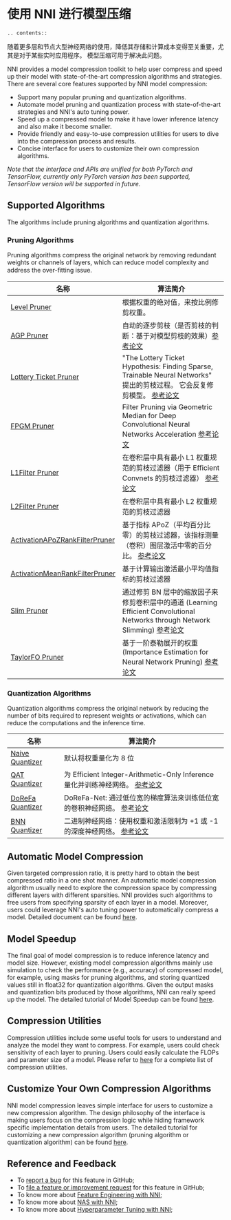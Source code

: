 # 使用 NNI 进行模型压缩

```eval_rst
.. contents::
```

随着更多层和节点大型神经网络的使用，降低其存储和计算成本变得至关重要，尤其是对于某些实时应用程序。 模型压缩可用于解决此问题。

NNI provides a model compression toolkit to help user compress and speed up their model with state-of-the-art compression algorithms and strategies. There are several core features supported by NNI model compression:

* Support many popular pruning and quantization algorithms.
* Automate model pruning and quantization process with state-of-the-art strategies and NNI's auto tuning power.
* Speed up a compressed model to make it have lower inference latency and also make it become smaller.
* Provide friendly and easy-to-use compression utilities for users to dive into the compression process and results.
* Concise interface for users to customize their own compression algorithms.

*Note that the interface and APIs are unified for both PyTorch and TensorFlow, currently only PyTorch version has been supported, TensorFlow version will be supported in future.*


## Supported Algorithms

The algorithms include pruning algorithms and quantization algorithms.

### Pruning Algorithms

Pruning algorithms compress the original network by removing redundant weights or channels of layers, which can reduce model complexity and address the over-ﬁtting issue.

| 名称                                                                                                                           | 算法简介                                                                                                                                    |
| ---------------------------------------------------------------------------------------------------------------------------- | --------------------------------------------------------------------------------------------------------------------------------------- |
| [Level Pruner](https://nni.readthedocs.io/en/latest/Compressor/Pruner.html#level-pruner)                                     | 根据权重的绝对值，来按比例修剪权重。                                                                                                                      |
| [AGP Pruner](https://nni.readthedocs.io/en/latest/Compressor/Pruner.html#agp-pruner)                                         | 自动的逐步剪枝（是否剪枝的判断：基于对模型剪枝的效果）[参考论文](https://arxiv.org/abs/1710.01878)                                                                     |
| [Lottery Ticket Pruner](https://nni.readthedocs.io/en/latest/Compressor/Pruner.html#lottery-ticket-hypothesis)               | "The Lottery Ticket Hypothesis: Finding Sparse, Trainable Neural Networks" 提出的剪枝过程。 它会反复修剪模型。 [参考论文](https://arxiv.org/abs/1803.03635)  |
| [FPGM Pruner](https://nni.readthedocs.io/en/latest/Compressor/Pruner.html#fpgm-pruner)                                       | Filter Pruning via Geometric Median for Deep Convolutional Neural Networks Acceleration [参考论文](https://arxiv.org/pdf/1811.00250.pdf)    |
| [L1Filter Pruner](https://nni.readthedocs.io/en/latest/Compressor/Pruner.html#l1filter-pruner)                               | 在卷积层中具有最小 L1 权重规范的剪枝过滤器（用于 Efficient Convnets 的剪枝过滤器） [参考论文](https://arxiv.org/abs/1608.08710)                                          |
| [L2Filter Pruner](https://nni.readthedocs.io/en/latest/Compressor/Pruner.html#l2filter-pruner)                               | 在卷积层中具有最小 L2 权重规范的剪枝过滤器                                                                                                                 |
| [ActivationAPoZRankFilterPruner](https://nni.readthedocs.io/en/latest/Compressor/Pruner.html#activationapozrankfilterpruner) | 基于指标 APoZ（平均百分比零）的剪枝过滤器，该指标测量（卷积）图层激活中零的百分比。 [参考论文](https://arxiv.org/abs/1607.03250)                                                   |
| [ActivationMeanRankFilterPruner](https://nni.readthedocs.io/en/latest/Compressor/Pruner.html#activationmeanrankfilterpruner) | 基于计算输出激活最小平均值指标的剪枝过滤器                                                                                                                   |
| [Slim Pruner](https://nni.readthedocs.io/en/latest/Compressor/Pruner.html#slim-pruner)                                       | 通过修剪 BN 层中的缩放因子来修剪卷积层中的通道 (Learning Efficient Convolutional Networks through Network Slimming) [参考论文](https://arxiv.org/abs/1708.06519) |
| [TaylorFO Pruner](https://nni.readthedocs.io/en/latest/Compressor/Pruner.html#taylorfoweightfilterpruner)                    | 基于一阶泰勒展开的权重 (Importance Estimation for Neural Network Pruning) [参考论文](http://jankautz.com/publications/Importance4NNPruning_CVPR19.pdf) |


### Quantization Algorithms

Quantization algorithms compress the original network by reducing the number of bits required to represent weights or activations, which can reduce the computations and the inference time.

| 名称                                                                                                  | 算法简介                                                                                                                                                                       |
| --------------------------------------------------------------------------------------------------- | -------------------------------------------------------------------------------------------------------------------------------------------------------------------------- |
| [Naive Quantizer](https://nni.readthedocs.io/en/latest/Compressor/Quantizer.html#naive-quantizer)   | 默认将权重量化为 8 位                                                                                                                                                               |
| [QAT Quantizer](https://nni.readthedocs.io/en/latest/Compressor/Quantizer.html#qat-quantizer)       | 为 Efficient Integer-Arithmetic-Only Inference 量化并训练神经网络。 [参考论文](http://openaccess.thecvf.com/content_cvpr_2018/papers/Jacob_Quantization_and_Training_CVPR_2018_paper.pdf) |
| [DoReFa Quantizer](https://nni.readthedocs.io/en/latest/Compressor/Quantizer.html#dorefa-quantizer) | DoReFa-Net: 通过低位宽的梯度算法来训练低位宽的卷积神经网络。 [参考论文](https://arxiv.org/abs/1606.06160)                                                                                              |
| [BNN Quantizer](https://nni.readthedocs.io/en/latest/Compressor/Quantizer.html#bnn-quantizer)       | 二进制神经网络：使用权重和激活限制为 +1 或 -1 的深度神经网络。 [参考论文](https://arxiv.org/abs/1602.02830)                                                                                               |

## Automatic Model Compression

Given targeted compression ratio, it is pretty hard to obtain the best compressed ratio in a one shot manner. An automatic model compression algorithm usually need to explore the compression space by compressing different layers with different sparsities. NNI provides such algorithms to free users from specifying sparsity of each layer in a model. Moreover, users could leverage NNI's auto tuning power to automatically compress a model. Detailed document can be found [here](./AutoCompression.md).

## Model Speedup

The final goal of model compression is to reduce inference latency and model size. However, existing model compression algorithms mainly use simulation to check the performance (e.g., accuracy) of compressed model, for example, using masks for pruning algorithms, and storing quantized values still in float32 for quantization algorithms. Given the output masks and quantization bits produced by those algorithms, NNI can really speed up the model. The detailed tutorial of Model Speedup can be found [here](./ModelSpeedup.md).

## Compression Utilities

Compression utilities include some useful tools for users to understand and analyze the model they want to compress. For example, users could check sensitivity of each layer to pruning. Users could easily calculate the FLOPs and parameter size of a model. Please refer to [here](./CompressionUtils.md) for a complete list of compression utilities.

## Customize Your Own Compression Algorithms

NNI model compression leaves simple interface for users to customize a new compression algorithm. The design philosophy of the interface is making users focus on the compression logic while hiding framework specific implementation details from users. The detailed tutorial for customizing a new compression algorithm (pruning algorithm or quantization algorithm) can be found [here](./Framework.md).

## Reference and Feedback
* To [report a bug](https://github.com/microsoft/nni/issues/new?template=bug-report.md) for this feature in GitHub;
* To [file a feature or improvement request](https://github.com/microsoft/nni/issues/new?template=enhancement.md) for this feature in GitHub;
* To know more about [Feature Engineering with NNI](../FeatureEngineering/Overview.md);
* To know more about [NAS with NNI](../NAS/Overview.md);
* To know more about [Hyperparameter Tuning with NNI](../Tuner/BuiltinTuner.md);
